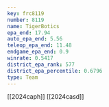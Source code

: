 ```yaml
---
key: frc8119
number: 8119
name: TigerBotics
epa_end: 17.94
auto_epa_end: 5.56
teleop_epa_end: 11.48
endgame_epa_end: 0.9
winrate: 0.5417
district_epa_rank: 577
district_epa_percentile: 0.6796
type: Team
---
```

[[2024caph]]
[[2024casd]]
